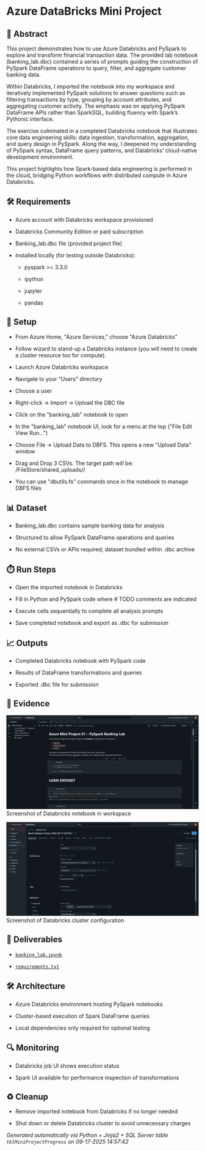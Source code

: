 # Azure DataBricks Mini Project


## 📖 Abstract
This project demonstrates how to use Azure Databricks and PySpark to explore and transform financial transaction data. The provided lab notebook (banking_lab.dbc) contained a series of prompts guiding the construction of PySpark DataFrame operations to query, filter, and aggregate customer banking data.



Within Databricks, I imported the notebook into my workspace and iteratively implemented PySpark solutions to answer questions such as filtering transactions by type, grouping by account attributes, and aggregating customer activity. The emphasis was on applying PySpark DataFrame APIs rather than SparkSQL, building fluency with Spark’s Pythonic interface.



The exercise culminated in a completed Databricks notebook that illustrates core data engineering skills: data ingestion, transformation, aggregation, and query design in PySpark. Along the way, I deepened my understanding of PySpark syntax, DataFrame query patterns, and Databricks’ cloud-native development environment.



This project highlights how Spark-based data engineering is performed in the cloud, bridging Python workflows with distributed compute in Azure Databricks.



## 🛠 Requirements
- Azure account with Databricks workspace provisioned

- Databricks Community Edition or paid subscription

- Banking_lab.dbc file (provided project file)

- Installed locally (for testing outside Databricks):

  - pyspark >= 3.3.0

  - ipython

  - jupyter

  - pandas



## 🧰 Setup
- From Azure Home, "Azure Services," choose "Azure Databricks"

- Follow wizard to stand-up a Databricks instance (you will need to create a cluster resource too for compute).

- Launch Azure Databricks workspace

- Navigate to your "Users" directory

- Choose a user

- Right-click → Import → Upload the DBC file

- Click on the "banking_lab" notebook to open

- In the "banking_lab" notebook UI, look for a menu at the top ("File Edit View Run...")

- Choose File → Upload Data to DBFS. This opens a new "Upload Data" window

- Drag and Drop 3 CSVs. The target path will be: /FileStore/shared_uploads/<user name>/

- You can use "dbutils.fs" commands once in the notebook to manage DBFS files





## 📊 Dataset
- Banking_lab.dbc contains sample banking data for analysis

- Structured to allow PySpark DataFrame operations and queries

- No external CSVs or APIs required; dataset bundled within .dbc archive



## ⏱️ Run Steps
- Open the imported notebook in Databricks

- Fill in Python and PySpark code where # TODO comments are indicated

- Execute cells sequentially to complete all analysis prompts

- Save completed notebook and export as .dbc for submission



## 📈 Outputs
- Completed Databricks notebook with PySpark code

- Results of DataFrame transformations and queries

- Exported .dbc file for submission



## 📸 Evidence

![01_databricks_notebook.png](./evidence/01_databricks_notebook.png)  
Screenshot of Databricks notebook in workspace

![02_databricks_cluster_configuration.png](./evidence/02_databricks_cluster_configuration.png)  
Screenshot of Databricks cluster configuration




## 📎 Deliverables

- [`banking_lab.ipynb`](./deliverables/banking_lab.ipynb)

- [`requirements.txt`](./deliverables/requirements.txt)




## 🛠️ Architecture
- Azure Databricks environment hosting PySpark notebooks

- Cluster-based execution of Spark DataFrame queries

- Local dependencies only required for optional testing



## 🔍 Monitoring
- Databricks job UI shows execution status

- Spark UI available for performance inspection of transformations



## ♻️ Cleanup
- Remove imported notebook from Databricks if no longer needed

- Shut down or delete Databricks cluster to avoid unnecessary charges


*Generated automatically via Python + Jinja2 + SQL Server table `tblMiniProjectProgress` on 09-17-2025 14:57:42*